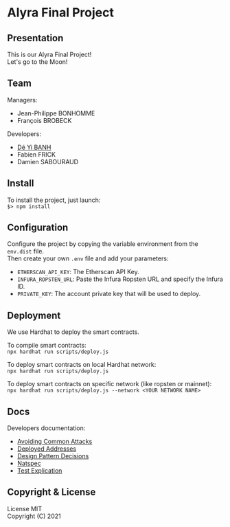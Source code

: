 # Alyra Final Project

## Presentation

This is our Alyra Final Project!<br />
Let's go to the Moon!

## Team

Managers:

-   Jean-Philippe BONHOMME
-   François BROBECK

Developers:

-   [Dé Yi BANH](https://github.com/deyibanh)
-   Fabien FRICK
-   Damien SABOURAUD

## Install

To install the project, just launch:<br />
`$> npm install`

## Configuration

Configure the project by copying the variable environment from the `env.dist` file.<br />
Then create your own `.env` file and add your parameters:

-   `ETHERSCAN_API_KEY`: The Etherscan API Key.
-   `INFURA_ROPSTEN_URL`: Paste the Infura Ropsten URL and specify the Infura ID.
-   `PRIVATE_KEY`: The account private key that will be used to deploy.

## Deployment

We use Hardhat to deploy the smart contracts.

To compile smart contracts:<br />
`npx hardhat run scripts/deploy.js`

To deploy smart contracts on local Hardhat network:<br />
`npx hardhat run scripts/deploy.js`

To deploy smart contracts on specific network (like ropsten or mainnet):<br />
`npx hardhat run scripts/deploy.js --network <YOUR NETWORK NAME>`

## Docs

Developers documentation:

-   [Avoiding Common Attacks](./docs/developers/avoiding_common_attacks.md)
-   [Deployed Addresses](./docs/developers/deployed_addresses.md)
-   [Design Pattern Decisions](./docs/developers/design_pattern_decisions.md)
-   [Natspec](./docs/developers/natspec.md)
-   [Test Explication](./docs/developers/test_explication.md)

## Copyright & License

License MIT<br />
Copyright (C) 2021

